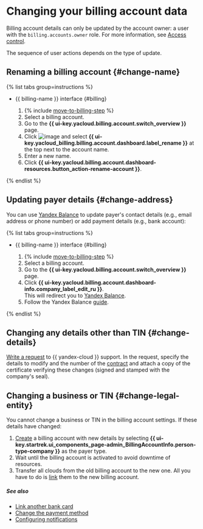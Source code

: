 # Changing your billing account data

Billing account details can only be updated by the account owner: a user with the `billing.accounts.owner` role. For more information, see [Access control](../security/index.md).

The sequence of user actions depends on the type of update.

## Renaming a billing account {#change-name}

{% list tabs group=instructions %}

- {{ billing-name }} interface {#billing}

   1. {% include [move-to-billing-step](../_includes/move-to-billing-step.md) %}
   1. Select a billing account.
   1. Go to the **{{ ui-key.yacloud.billing.account.switch_overview }}** page.
   1. Click ![image](../../_assets/console-icons/ellipsis.svg) and select **{{ ui-key.yacloud_billing.billing.account.dashboard.label_rename }}** at the top next to the account name.
   1. Enter a new name.
   1. Click **{{ ui-key.yacloud.billing.account.dashboard-resources.button_action-rename-account }}**.

{% endlist %}

## Updating payer details {#change-address}

You can use [Yandex Balance](https://balance.yandex.ru/) to update payer's contact details (e.g., email address or phone number) or add payment details (e.g., bank account):

{% list tabs group=instructions %}

- {{ billing-name }} interface {#billing}

   1. {% include [move-to-billing-step](../_includes/move-to-billing-step.md) %}
   1. Select a billing account.
   1. Go to the **{{ ui-key.yacloud.billing.account.switch_overview }}** page.
   1. Click **{{ ui-key.yacloud.billing.account.dashboard-info.company_label_edit_ru }}**. <br/>This will redirect you to [Yandex Balance](https://balance.yandex.ru/).
   1. Follow the Yandex Balance [guide](https://yandex.ru/support/balance/operations/change-data.html).

{% endlist %}

## Changing any details other than TIN {#change-details}

[Write a request](../qa/common.md) to {{ yandex-cloud }} support. In the request, specify the details to modify and the number of the [contract](../concepts/contract.md) and attach a copy of the certificate verifying these changes (signed and stamped with the company's seal).

## Changing a business or TIN {#change-legal-entity}

You cannot change a business or TIN in the billing account settings. If these details have changed:
1. [Create](create-new-account.md) a billing account with new details by selecting **{{ ui-key.startrek.ui_components_page-admin_BillingAccountInfo.person-type-company }}** as the payer type.
1. Wait until the billing account is activated to avoid downtime of resources.
1. Transfer all clouds from the old billing account to the new one. All you have to do is [link](pin-cloud.md) them to the new billing account.

##### See also

* [Link another bank card](pin-card.md)
* [Change the payment method](change-payment-method.md)
* [Configuring notifications](budgets.md)